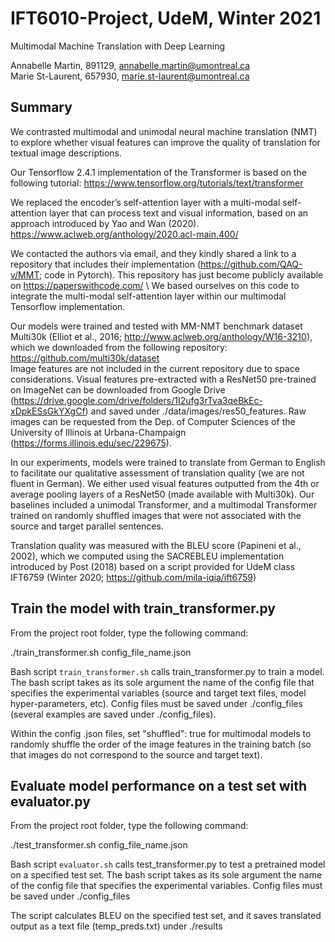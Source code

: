 # IFT6010-Project, UdeM, Winter 2021

Multimodal Machine Translation with Deep Learning

Annabelle Martin, 891129, annabelle.martin@umontreal.ca \
Marie St-Laurent, 657930, marie.st-laurent@umontreal.ca

## Summary
We contrasted multimodal and unimodal  neural  machine  translation  (NMT)  to explore whether visual features can improve  the  quality of  translation  for  textual  image  descriptions.

Our Tensorflow 2.4.1 implementation of the Transformer is based on the following tutorial: https://www.tensorflow.org/tutorials/text/transformer

We  replaced  the  encoder’s  self-attention  layer  with  a  multi-modal self-attention layer that can process text and visual information, based on an approach introduced by Yao and Wan (2020).
https://www.aclweb.org/anthology/2020.acl-main.400/

We contacted the authors via email, and they kindly shared a link to a repository that includes their implementation (https://github.com/QAQ-v/MMT; code in Pytorch). This repository has just become publicly available on https://paperswithcode.com/ \ We based ourselves on this code to integrate the multi-modal self-attention layer within our multimodal Tensorflow implementation.

Our models were trained and tested with MM-NMT benchmark dataset Multi30k (Elliot et al., 2016; http://www.aclweb.org/anthology/W16-3210), which we downloaded from the following repository: https://github.com/multi30k/dataset \
Image features are not included in the current repository due to space considerations. Visual features pre-extracted with a ResNet50 pre-trained on ImageNet can be downloaded from Google Drive (https://drive.google.com/drive/folders/1I2ufg3rTva3qeBkEc-xDpkESsGkYXgCf) and saved under ./data/images/res50_features. Raw images can be requested from the Dep. of Computer Sciences of the University of Illinois at Urbana-Champaign (https://forms.illinois.edu/sec/229675).

In our experiments, models were trained to translate from German to English to facilitate our qualitative assessment of translation quality (we are not fluent in German). We either used visual features outputted from the 4th or average pooling layers of a ResNet50 (made available with Multi30k). Our baselines included a unimodal Transformer, and a multimodal Transformer trained on randomly shuffled images that were not associated with the source and target parallel sentences.

Translation  quality was measured with the BLEU score (Papineni et al., 2002), which we computed using  the  SACREBLEU  implementation  introduced  by  Post  (2018) based  on  a  script  provided for UdeM class IFT6759 (Winter 2020; https://github.com/mila-iqia/ift6759)

## Train the model with train_transformer.py

From the project root folder, type the following command:

./train_transformer.sh config_file_name.json

Bash script `train_transformer.sh` calls train_transformer.py  to train a model. The bash script takes as its sole argument the name of the config file that specifies the experimental variables (source and target text files, model hyper-parameters, etc). Config files must be saved under ./config_files
(several examples are saved under ./config_files).

Within the config .json files, set "shuffled": true for multimodal models to randomly shuffle the order of the image features in the training batch (so that images do not correspond to the source and target text).


## Evaluate model performance on a test set with evaluator.py

From the project root folder, type the following command:

./test_transformer.sh config_file_name.json

Bash script `evaluator.sh` calls test_transformer.py to test a pretrained model on a specified test set. The bash script takes as its sole argument the name of the config file that specifies the experimental variables. Config files must be saved under ./config_files

The script calculates BLEU on the specified test set, and it saves translated output as a text file (temp_preds.txt) under ./results

